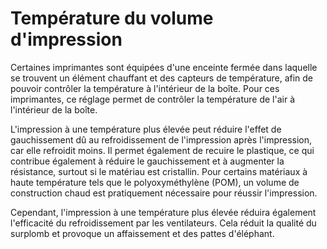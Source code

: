 Température du volume d'impression
===

Certaines imprimantes sont équipées d'une enceinte fermée dans laquelle se trouvent un élément chauffant et des capteurs de température, afin de pouvoir contrôler la température à l'intérieur de la boîte. Pour ces imprimantes, ce réglage permet de contrôler la température de l'air à l'intérieur de la boîte.

L'impression à une température plus élevée peut réduire l'effet de gauchissement dû au refroidissement de l'impression après l'impression, car elle refroidit moins. Il permet également de recuire le plastique, ce qui contribue également à réduire le gauchissement et à augmenter la résistance, surtout si le matériau est cristallin. Pour certains matériaux à haute température tels que le polyoxyméthylène (POM), un volume de construction chaud est pratiquement nécessaire pour réussir l'impression.

Cependant, l'impression à une température plus élevée réduira également l'efficacité du refroidissement par les ventilateurs. Cela réduit la qualité du surplomb et provoque un affaissement et des pattes d'éléphant.
